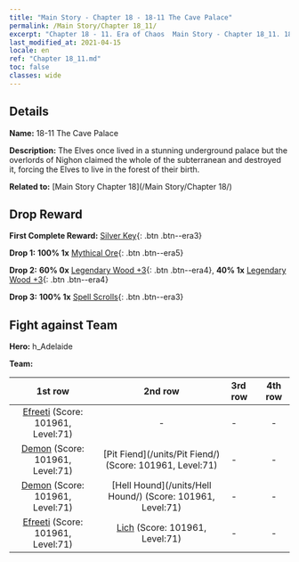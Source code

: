 ```yaml
---
title: "Main Story - Chapter 18 - 18-11 The Cave Palace"
permalink: /Main Story/Chapter 18_11/
excerpt: "Chapter 18 - 11. Era of Chaos  Main Story - Chapter 18_11. 18-11 The Cave Palace"
last_modified_at: 2021-04-15
locale: en
ref: "Chapter 18_11.md"
toc: false
classes: wide
---
```


## Details

 **Name:** 18-11 The Cave Palace

 **Description:** The Elves once lived in a stunning underground palace but the overlords of Nighon claimed the whole of the subterranean and destroyed it, forcing the Elves to live in the forest of their birth.

 **Related to:** [Main Story Chapter 18](/Main Story/Chapter 18/)

## Drop Reward

 **First Complete Reward:** [Silver Key](/Items/con_693/){: .btn .btn--era3}

 **Drop 1:** **100% 1x** [Mythical Ore](/Items/mat_61/){: .btn .btn--era5}

 **Drop 2:** **60% 0x** [Legendary Wood +3](/Items/mat_55/){: .btn .btn--era4}, **40% 1x** [Legendary Wood +3](/Items/mat_55/){: .btn .btn--era4}

 **Drop 3:** **100% 1x** [Spell Scrolls](/Items/con_694/){: .btn .btn--era3}


## Fight against Team
 **Hero:** h_Adelaide

 **Team:**


  | 1st row | 2nd row | 3rd row | 4th row |
  |:----:|:----:|:----|:----:|
  | [Efreeti](/units/Efreeti/) (Score: 101961, Level:71)  | - | - | - |
  | [Demon](/units/Demon/) (Score: 101961, Level:71)  | [Pit Fiend](/units/Pit Fiend/) (Score: 101961, Level:71)  | - | - |
  | [Demon](/units/Demon/) (Score: 101961, Level:71)  | [Hell Hound](/units/Hell Hound/) (Score: 101961, Level:71)  | - | - |
  | [Efreeti](/units/Efreeti/) (Score: 101961, Level:71)  | [Lich](/units/Lich/) (Score: 101961, Level:71)  | - | - |


